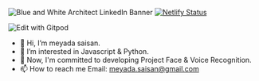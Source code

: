 ![Blue and White Architect LinkedIn Banner](https://user-images.githubusercontent.com/79361511/139535015-37e4b7f6-946a-42c1-bc53-39ddf472a251.gif)
[![Netlify Status](https://api.netlify.com/api/v1/badges/966e2699-dae9-431f-826c-937e8725b955/deploy-status)](https://app.netlify.com/sites/githubfindermeyada/deploys)


![Edit with Gitpod](https://www.codewars.com/users/meliy-meyada/badges/large)


- 👋 Hi, I’m meyada saisan.
- 👀 I’m interested in Javascript & Python.
- 🌱 Now, I'm committed to developing Project Face & Voice Recognition.
- 📫 How to reach me Email: meyada.saisan@gmail.com

